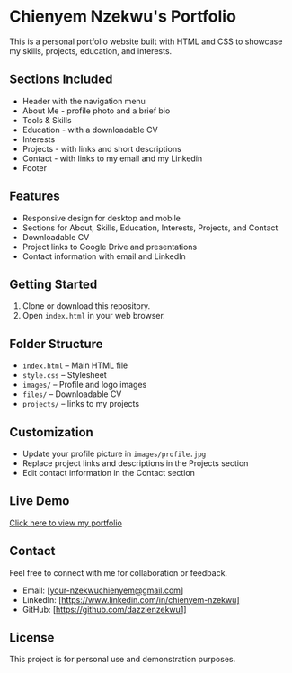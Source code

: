 # Chienyem Nzekwu's Portfolio

This is a personal portfolio website built with HTML and CSS to showcase my skills, projects, education, and interests.

## Sections Included

- Header with the navigation menu
- About Me - profile photo and a brief bio
- Tools & Skills
- Education - with a downloadable CV
- Interests
- Projects - with links and short descriptions
- Contact - with links to my email and my Linkedin
- Footer

## Features

- Responsive design for desktop and mobile
- Sections for About, Skills, Education, Interests, Projects, and Contact
- Downloadable CV
- Project links to Google Drive and presentations
- Contact information with email and LinkedIn

## Getting Started

1. Clone or download this repository.
2. Open `index.html` in your web browser.

## Folder Structure

- `index.html` – Main HTML file
- `style.css` – Stylesheet
- `images/` – Profile and logo images
- `files/` – Downloadable CV
- `projects/` – links to my projects

## Customization

- Update your profile picture in `images/profile.jpg`
- Replace project links and descriptions in the Projects section
- Edit contact information in the Contact section

## Live Demo

[Click here to view my portfolio](https://chienyem-portfolio.netlify.app/)

## Contact

Feel free to connect with me for collaboration or feedback.
- Email: [your-nzekwuchienyem@gmail.com]
- LinkedIn: [https://www.linkedin.com/in/chienyem-nzekwu]
- GitHub: [https://github.com/dazzlenzekwu1]

## License

This project is for personal use and demonstration purposes.
